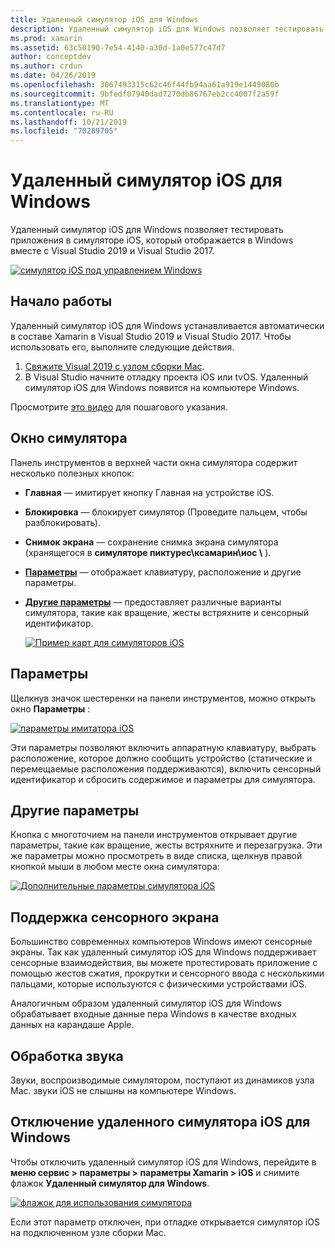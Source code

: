 ```yaml
---
title: Удаленный симулятор iOS для Windows
description: Удаленный симулятор iOS для Windows позволяет тестировать приложения в симуляторе iOS, который отображается в Windows вместе с Visual Studio 2019.
ms.prod: xamarin
ms.assetid: 63c50190-7e54-4140-a30d-1a0e577c47d7
author: conceptdev
ms.author: crdun
ms.date: 04/26/2019
ms.openlocfilehash: 3067493315c62c46f44fb94aa61a919e1449080b
ms.sourcegitcommit: 9bfedf07940dad7270db86767eb2cc4007f2a59f
ms.translationtype: MT
ms.contentlocale: ru-RU
ms.lasthandoff: 10/21/2019
ms.locfileid: "70289705"
---
```

# <a name="remoted-ios-simulator-for-windows"></a>Удаленный симулятор iOS для Windows

Удаленный симулятор iOS для Windows позволяет тестировать приложения в симуляторе iOS, который отображается в Windows вместе с Visual Studio 2019 и Visual Studio 2017.

[![симулятор iOS под управлением Windows](images/hero-sml.png "симулятор iOS под управлением Windows")](images/hero.png#lightbox)

## <a name="getting-started"></a>Начало работы

Удаленный симулятор iOS для Windows устанавливается автоматически в составе Xamarin в Visual Studio 2019 и Visual Studio 2017. Чтобы использовать его, выполните следующие действия.

1. [Свяжите Visual 2019 с узлом сборки Mac](~/ios/get-started/installation/windows/connecting-to-mac/index.md).
2. В Visual Studio начните отладку проекта iOS или tvOS. Удаленный симулятор iOS для Windows появится на компьютере Windows.

Просмотрите [это видео](deploy.md) для пошагового указания.

## <a name="simulator-window"></a>Окно симулятора

Панель инструментов в верхней части окна симулятора содержит несколько полезных кнопок:

- **Главная** — имитирует кнопку Главная на устройстве iOS.
- **Блокировка** — блокирует симулятор (Проведите пальцем, чтобы разблокировать).
- **Снимок экрана** — сохранение снимка экрана симулятора (хранящегося в **симуляторе пиктурес\ксамарин\иос \\** ).
- [**Параметры**](#settings) — отображает клавиатуру, расположение и другие параметры.
- [**Другие параметры**](#other-options) — предоставляет различные варианты симулятора, такие как вращение, жесты встряхните и сенсорный идентификатор.

    [![Пример карт для симуляторов iOS](images/maps-app-sml.png "Пример карт для симуляторов iOS")](images/maps-app.png#lightbox)

## <a name="settings"></a>Параметры

Щелкнув значок шестеренки на панели инструментов, можно открыть окно **Параметры** :

[![параметры имитатора iOS](images/settings-sml.png "параметры имитатора iOS")](images/settings.png#lightbox)

Эти параметры позволяют включить аппаратную клавиатуру, выбрать расположение, которое должно сообщить устройство (статические и перемещаемые расположения поддерживаются), включить сенсорный идентификатор и сбросить содержимое и параметры для симулятора.

## <a name="other-options"></a>Другие параметры

Кнопка с многоточием на панели инструментов открывает другие параметры, такие как вращение, жесты встряхните и перезагрузка. Эти же параметры можно просмотреть в виде списка, щелкнув правой кнопкой мыши в любом месте окна симулятора:

[![Дополнительные параметры симулятора iOS](images/more-sml.png "Дополнительные параметры симулятора iOS")](images/more.png#lightbox)

## <a name="touchscreen-support"></a>Поддержка сенсорного экрана

Большинство современных компьютеров Windows имеют сенсорные экраны. Так как удаленный симулятор iOS для Windows поддерживает сенсорные взаимодействия, вы можете протестировать приложение с помощью жестов сжатия, прокрутки и сенсорного ввода с несколькими пальцами, которые используются с физическими устройствами iOS.

Аналогичным образом удаленный симулятор iOS для Windows обрабатывает входные данные пера Windows в качестве входных данных на карандаше Apple.

## <a name="sound-handling"></a>Обработка звука

Звуки, воспроизводимые симулятором, поступают из динамиков узла Mac.
звуки iOS не слышны на компьютере Windows.

## <a name="disabling-the-remoted-ios-simulator-for-windows"></a>Отключение удаленного симулятора iOS для Windows

Чтобы отключить удаленный симулятор iOS для Windows, перейдите в **меню сервис > параметры > параметры Xamarin > iOS** и снимите флажок **Удаленный симулятор для Windows**.

[![флажок для использования симулятора](images/options-sml.png "флажок для использования симулятора")](images/options.png#lightbox)

Если этот параметр отключен, при отладке открывается симулятор iOS на подключенном узле сборки Mac.
